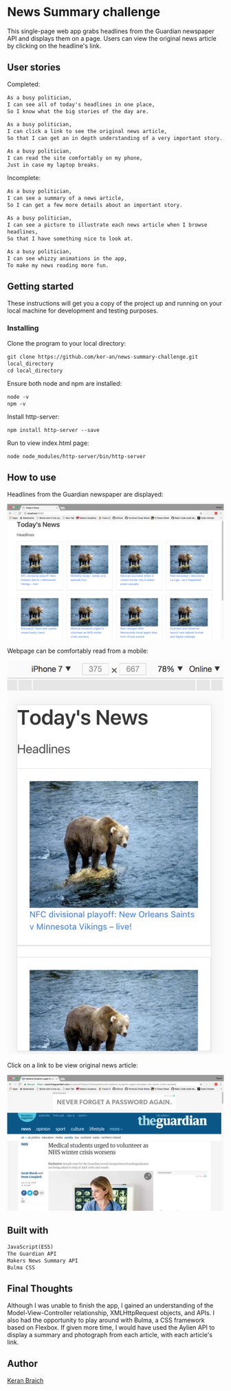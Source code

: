 # News Summary challenge

This single-page web app grabs headlines from the Guardian newspaper API and displays them on a page. Users can view the original news article by clicking on the headline's link.

## User stories

Completed:

```
As a busy politician,
I can see all of today's headlines in one place,
So I know what the big stories of the day are.
```

```
As a busy politician,
I can click a link to see the original news article,
So that I can get an in depth understanding of a very important story.
```

```
As a busy politician,
I can read the site comfortably on my phone,
Just in case my laptop breaks.
```

Incomplete:

```
As a busy politician,
I can see a summary of a news article,
So I can get a few more details about an important story.
```

```
As a busy politician,
I can see a picture to illustrate each news article when I browse headlines,
So that I have something nice to look at.
```

```
As a busy politician,
I can see whizzy animations in the app,
To make my news reading more fun.
```

## Getting started

These instructions will get you a copy of the project up and running on your local machine for development and testing purposes.

### Installing

Clone the program to your local directory:

```
git clone https://github.com/ker-an/news-summary-challenge.git local_directory
cd local_directory
```

Ensure both node and npm are installed:

```
node -v
npm -v
```

Install http-server:

```
npm install http-server --save
```

Run to view index.html page:

```
node node_modules/http-server/bin/http-server
```

## How to use

Headlines from the Guardian newspaper are displayed:

![ScreenShot](images/news-summary-screenshot.png)

Webpage can be comfortably read from a mobile:

![ScreenShot](images/iphone-screenshot.png)

Click on a link to be view original news article:

![ScreenShot](images/guardian-screenshot.png)

## Built with

```
JavaScript(ES5)
The Guardian API
Makers News Summary API
Bulma CSS
```

## Final Thoughts

Although I was unable to finish the app, I gained an understanding of the Model-View-Controller relationship, XMLHttpRequest objects, and APIs. I also had the opportunity to play around with Bulma, a CSS framework based on Flexbox. If given more time, I would have used the Aylien API to display a summary and photograph from each article, with each article's link.

## Author

[Keran Braich](https://github.com/ker-an)
